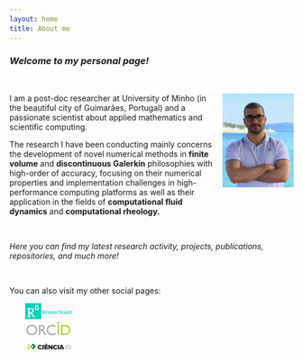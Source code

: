 ```yaml
---
layout: home
title: About me
---
```


### _Welcome to my personal page!_

&nbsp;
&nbsp;

<img style="float: right; width: 9em; margin-left: 1em; margin-bottom: 4em" src="public/photo.jpg">

I am a post-doc researcher at University of Minho (in the beautiful city of Guimarães, Portugal) and a passionate scientist about applied mathematics and scientific computing.

The research I have been conducting mainly concerns the development of novel numerical methods in **finite volume** and **discontinuous Galerkin** philosophies with high-order of accuracy, focusing on their numerical properties and implementation challenges in high-performance computing platforms as well as their application in the fields of **computational fluid dynamics** and **computational rheology.**

&nbsp;

_Here you can find my latest research activity, projects, publications, repositories, and much more!_

&nbsp;

You can also visit my other social pages:

<div class="row">
  <div class="column">
    <a href="https://www.researchgate.net/profile/ricardo-costa-21">
      <img style="height: 2em; margin-left: 2em;" src="public/researchgate.png">
    </a>
  </div>
  <div class="column">
    <a href="https://orcid.org/0000-0002-1904-8317">
      <img style="height: 2em; margin-left: 2em;" src="public/orcid.png">
    </a>
  </div>
  <div class="column">
    <a href="https://www.cienciavitae.pt/2F14-5623-03EB">
      <img style="height: 2em; margin-left: 2em;" src="public/cienciaid.png">
    </a>
  </div>
</div>

<!-- <div class="posts">
  {% for post in paginator.posts %}
  <div class="post">
    <h1 class="post-title">
      <a href="{{ post.url }}">
        {{ post.title }}
      </a>
    </h1>
    <span class="post-date">{{ post.date | date_to_string }}</span>
    {{ post.content }}
  </div>
  {% endfor %}
</div>

<div class="pagination">
  {% if paginator.next_page %}
    <a class="pagination-item older" href="{{ site.baseurl }}page{{paginator.next_page}}">Older</a>
  {% else %}
    <span class="pagination-item older">Older</span>
  {% endif %}
  {% if paginator.previous_page %}
    {% if paginator.page == 2 %}
      <a class="pagination-item newer" href="{{ site.baseurl }}">Newer</a>
    {% else %}
      <a class="pagination-item newer" href="{{ site.baseurl }}page{{paginator.previous_page}}">Newer</a>
    {% endif %}
  {% else %}
    <span class="pagination-item newer">Newer</span>
  {% endif %}
</div> -->
